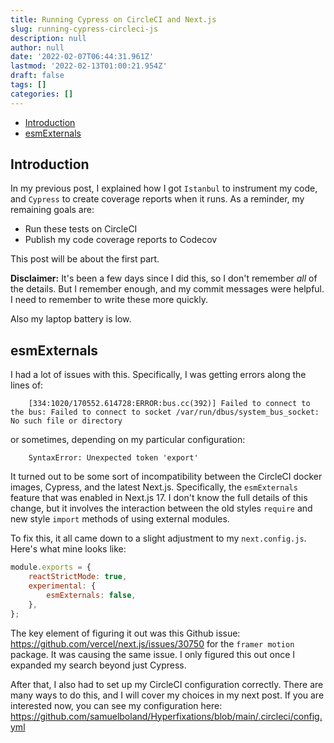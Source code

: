 ```yaml
---
title: Running Cypress on CircleCI and Next.js
slug: running-cypress-circleci-js
description: null
author: null
date: '2022-02-07T06:44:31.961Z'
lastmod: '2022-02-13T01:00:21.954Z'
draft: false
tags: []
categories: []
---
```

- [Introduction](#introduction)
- [esmExternals](#esmexternals)

## Introduction

In my previous post, I explained how I got `Istanbul` to instrument my code, and `Cypress` to create coverage reports when it runs. As a reminder, my remaining goals are:

- Run these tests on CircleCI
- Publish my code coverage reports to Codecov

This post will be about the first part.

**Disclaimer:** It's been a few days since I did this, so I don't remember _all_ of the details. But I remember enough, and my commit messages were helpful. I need to remember to write these more quickly.

Also my laptop battery is low.

## esmExternals

I had a lot of issues with this. Specifically, I was getting errors along the lines of:

```
    [334:1020/170552.614728:ERROR:bus.cc(392)] Failed to connect to the bus: Failed to connect to socket /var/run/dbus/system_bus_socket: No such file or directory
```

or sometimes, depending on my particular configuration:

```
    SyntaxError: Unexpected token 'export'
```

It turned out to be some sort of incompatibility between the CircleCI docker images, Cypress, and the latest Next.js. Specifically, the `esmExternals` feature that was enabled in Next.js 17. I don't know the full details of this change, but it involves the interaction between the old styles `require` and new style `import` methods of using external modules.

To fix this, it all came down to a slight adjustment to my `next.config.js`. Here's what mine looks like:

```js
module.exports = {
    reactStrictMode: true,
    experimental: {
        esmExternals: false,
    },
};
```

The key element of figuring it out was this Github issue: <https://github.com/vercel/next.js/issues/30750> for the `framer motion` package. It was causing the same issue. I only figured this out once I expanded my search beyond just Cypress.

After that, I also had to set up my CircleCI configuration correctly. There are many ways to do this, and I will cover my choices in my next post. If you are interested now, you can see my configuration here: <https://github.com/samuelboland/Hyperfixations/blob/main/.circleci/config.yml>
